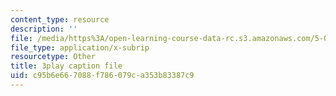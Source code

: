 ```yaml
---
content_type: resource
description: ''
file: /media/https%3A/open-learning-course-data-rc.s3.amazonaws.com/5-08j-biological-chemistry-ii-spring-2016/c95b6e667088f786079ca353b83387c9_jg7XtfWa_Yg.srt
file_type: application/x-subrip
resourcetype: Other
title: 3play caption file
uid: c95b6e66-7088-f786-079c-a353b83387c9
---
```


